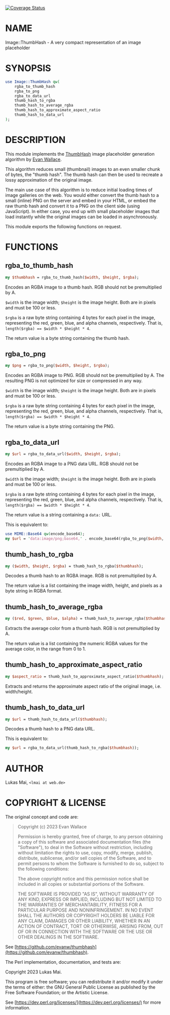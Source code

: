 [![Coverage Status](https://coveralls.io/repos/github/mauke/Image-ThumbHash/badge.svg?branch=main)](https://coveralls.io/github/mauke/Image-ThumbHash?branch=main)

# NAME

Image::ThumbHash - A very compact representation of an image placeholder

# SYNOPSIS

```perl
use Image::ThumbHash qw(
    rgba_to_thumb_hash
    rgba_to_png
    rgba_to_data_url
    thumb_hash_to_rgba
    thumb_hash_to_average_rgba
    thumb_hash_to_approximate_aspect_ratio
    thumb_hash_to_data_url
);
```

# DESCRIPTION

This module implements the [ThumbHash](https://evanw.github.io/thumbhash/)
image placeholder generation algorithm by
[Evan Wallace](https://madebyevan.com/).

This algorithm reduces small (thumbnail) images to an even smaller chunk of
bytes, the "thumb hash". The thumb hash can then be used to recreate a lossy
approximation of the original image.

The main use case of this algorithm is to reduce initial loading times of image
galleries on the web. You would either convert the thumb hash to a small
(inline) PNG on the server and embed in your HTML, or embed the raw thumb hash
and convert it to a PNG on the client side (using JavaScript). In either case,
you end up with small placeholder images that load instantly while the original
images can be loaded in asynchronously.

This module exports the following functions on request.

# FUNCTIONS

## rgba\_to\_thumb\_hash

```perl
my $thumbhash = rgba_to_thumb_hash($width, $height, $rgba);
```

Encodes an RGBA image to a thumb hash. RGB should not be premultiplied by A.

`$width` is the image width; `$height` is the image height. Both are in
pixels and must be 100 or less.

`$rgba` is a raw byte string containing 4 bytes for each pixel in the image,
representing the red, green, blue, and alpha channels, respectively. That is,
`length($rgba) == $width * $height * 4`.

The return value is a byte string containing the thumb hash.

## rgba\_to\_png

```perl
my $png = rgba_to_png($width, $height, $rgba);
```

Encodes an RGBA image to PNG. RGB should not be premultiplied by A. The
resulting PNG is not optimized for size or compressed in any way.

`$width` is the image width; `$height` is the image height. Both are in
pixels and must be 100 or less.

`$rgba` is a raw byte string containing 4 bytes for each pixel in the image,
representing the red, green, blue, and alpha channels, respectively. That is,
`length($rgba) == $width * $height * 4`.

The return value is a byte string containing the PNG.

## rgba\_to\_data\_url

```perl
my $url = rgba_to_data_url($width, $height, $rgba);
```

Encodes an RGBA image to a PNG data URL. RGB should not be premultiplied by A.

`$width` is the image width; `$height` is the image height. Both are in
pixels and must be 100 or less.

`$rgba` is a raw byte string containing 4 bytes for each pixel in the image,
representing the red, green, blue, and alpha channels, respectively. That is,
`length($rgba) == $width * $height * 4`.

The return value is a string containing a `data:` URL.

This is equivalent to:

```perl
use MIME::Base64 qw(encode_base64);
my $url = 'data:image/png;base64,' . encode_base64(rgba_to_png($width, $height, $rgba), "");
```

## thumb\_hash\_to\_rgba

```perl
my ($width, $height, $rgba) = thumb_hash_to_rgba($thumbhash);
```

Decodes a thumb hash to an RGBA image. RGB is not premultiplied by A.

The return value is a list containing the image width, height, and pixels as a
byte string in RGBA format.

## thumb\_hash\_to\_average\_rgba

```perl
my ($red, $green, $blue, $alpha) = thumb_hash_to_average_rgba($thumbhash);
```

Extracts the average color from a thumb hash. RGB is not premultiplied by A.

The return value is a list containing the numeric RGBA values for the average
color, in the range from 0 to 1.

## thumb\_hash\_to\_approximate\_aspect\_ratio

```perl
my $aspect_ratio = thumb_hash_to_approximate_aspect_ratio($thumbhash);
```

Extracts and returns the approximate aspect ratio of the original image, i.e.
width/height.

## thumb\_hash\_to\_data\_url

```perl
my $url = thumb_hash_to_data_url($thumbhash);
```

Decodes a thumb hash to a PNG data URL.

This is equivalent to:

```perl
my $url = rgba_to_data_url(thumb_hash_to_rgba($thumbhash));
```

# AUTHOR

Lukas Mai, `<lmai at web.de>`

# COPYRIGHT & LICENSE

The original concept and code are:

> Copyright (c) 2023 Evan Wallace
>
> Permission is hereby granted, free of charge, to any person obtaining a copy of
> this software and associated documentation files (the "Software"), to deal in
> the Software without restriction, including without limitation the rights to
> use, copy, modify, merge, publish, distribute, sublicense, and/or sell copies
> of the Software, and to permit persons to whom the Software is furnished to do
> so, subject to the following conditions:
>
> The above copyright notice and this permission notice shall be included in all
> copies or substantial portions of the Software.
>
> THE SOFTWARE IS PROVIDED "AS IS", WITHOUT WARRANTY OF ANY KIND, EXPRESS OR
> IMPLIED, INCLUDING BUT NOT LIMITED TO THE WARRANTIES OF MERCHANTABILITY,
> FITNESS FOR A PARTICULAR PURPOSE AND NONINFRINGEMENT. IN NO EVENT SHALL THE
> AUTHORS OR COPYRIGHT HOLDERS BE LIABLE FOR ANY CLAIM, DAMAGES OR OTHER
> LIABILITY, WHETHER IN AN ACTION OF CONTRACT, TORT OR OTHERWISE, ARISING FROM,
> OUT OF OR IN CONNECTION WITH THE SOFTWARE OR THE USE OR OTHER DEALINGS IN THE
> SOFTWARE.

See [https://github.com/evanw/thumbhash](https://github.com/evanw/thumbhash).

The Perl implementation, documentation, and tests are:

Copyright 2023 Lukas Mai.

This program is free software; you can redistribute it and/or modify it
under the terms of either: the GNU General Public License as published
by the Free Software Foundation; or the Artistic License.

See [https://dev.perl.org/licenses/](https://dev.perl.org/licenses/) for more information.
